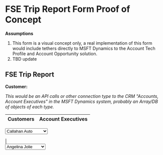 # FSE Trip Report Form Proof of Concept

**Assumptions**

1. This form is a visual concept only, a real implementation of this form would include tethers directly to MSFT Dynamics to the Account Tech Profile  and Account Opportunity solution.
2. TBD update

## FSE Trip Report

**Customer:**

*This would be an API calls or other connection type to the CRM "Accounts, Account Executives" in the MSFT Dynamics system, probably an Array/DB of objects of each type.*

Customers | Account Executives
----------| ------------------
<form method="post">
	<select name="Customers">
		<option value="Callahan Auto">Callahan Auto</option>
		<option value="Prestige Worldwide">Prestige Worldwide</option>
		<option value="Cyberdyne">Cyberdyne</option>
	</select>
</form> | <form method="post">
      <select name="Account Executive">
        <option value="Angelina Jolie">Angelina Jolie</option>
        <option value="Lake Bell">Lake Bell</option>
        <option value="Emily Ratajkowski">Emily Ratajkowski</option>
      </select>
    </form>
